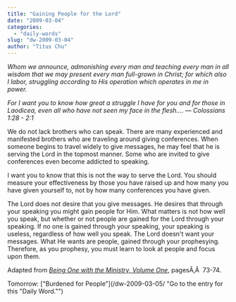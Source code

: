```yaml
---
title: "Gaining People for the Lord"
date: "2009-03-04"
categories: 
  - "daily-words"
slug: "dw-2009-03-04"
author: "Titus Chu"
---
```


_Whom we announce, admonishing every man and teaching every man in all wisdom that we may present every man full-grown in Christ; for which also I labor, struggling according to His operation which operates in me in power._

_For I want you to know how great a struggle I have for you and for those in Laodicea, even all who have not seen my face in the flesh.... — Colossians 1:28 - 2:1_

We do not lack brothers who can speak. There are many experienced and manifested brothers who are traveling around giving conferences. When someone begins to travel widely to give messages, he may feel that he is serving the Lord in the topmost manner. Some who are invited to give conferences even become addicted to speaking.

I want you to know that this is not the way to serve the Lord. You should measure your effectiveness by those you have raised up and how many you have given yourself to, not by how many conferences you have given.

The Lord does not desire that you give messages. He desires that through your speaking you might gain people for Him. What matters is not how well you speak, but whether or not people are gained for the Lord through your speaking. If no one is gained through your speaking, your speaking is useless, regardless of how well you speak. The Lord doesn't want your messages. What He wants are people, gained through your prophesying. Therefore, as you prophesy, you must learn to look at people and focus upon them.

Adapted from _[Being One with the Ministry, Volume One](/book-being-one-with-the-ministry-vol-1/ "Go to the entry for this book")_, pagesÃ‚Â  73-74.

Tomorrow: ["Burdened for People"](/dw-2009-03-05/ "Go to the entry for this "Daily Word."")
